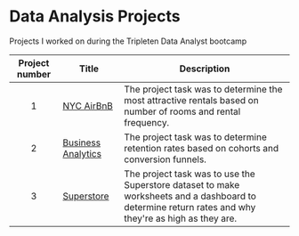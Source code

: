 # Data Analysis Projects
Projects I worked on during the Tripleten Data Analyst bootcamp


| Project number | Title | Description |
| :-----------: | ----------- | ----------- |
| 1 | [NYC AirBnB](Tripleten_AirBnB)| The project task was to determine the most attractive rentals based on number of rooms and rental frequency. | 
| 2 | [Business Analytics](Business_Analytics)| The project task was to determine retention rates based on cohorts and conversion funnels. |
| 3 | [Superstore](Superstore)| The project task was to use the Superstore dataset to make worksheets and a dashboard to determine return rates and why they're as high as they are. |
